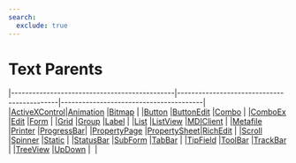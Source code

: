```yaml
---
search:
  exclude: true
---
```


<h1 class="heading"><span class="name">Text Parents</span></h1>

|----------------------------------------------|--------------------------------------------|----------------------------------------|
|[ActiveXControl](../objects/activexcontrol.md)|[Animation](../objects/animation.md)        |[Bitmap](../objects/bitmap.md)          |
|[Button](../objects/button.md)                |[ButtonEdit](../objects/buttonedit.md)      |[Combo](../objects/combo.md)            |
|[ComboEx](../objects/comboex.md)              |[Edit](../objects/edit.md)                  |[Form](../objects/form.md)              |
|[Grid](../objects/grid.md)                    |[Group](../objects/group.md)                |[Label](../objects/label.md)            |
|[List](../objects/list.md)                    |[ListView](../objects/listview.md)          |[MDIClient](../objects/mdiclient.md)    |
|[Metafile](../objects/metafile.md)            |[Printer](../objects/printer.md)            |[ProgressBar](../objects/progressbar.md)|
|[PropertyPage](../objects/propertypage.md)    |[PropertySheet](../objects/propertysheet.md)|[RichEdit](../objects/richedit.md)      |
|[Scroll](../objects/scroll.md)                |[Spinner](../objects/spinner.md)            |[Static](../objects/static.md)          |
|[StatusBar](../objects/statusbar.md)          |[SubForm](../objects/subform.md)            |[TabBar](../objects/tabbar.md)          |
|[TipField](../objects/tipfield.md)            |[ToolBar](../objects/toolbar.md)            |[TrackBar](../objects/trackbar.md)      |
|[TreeView](../objects/treeview.md)            |[UpDown](../objects/updown.md)              |&nbsp;                                  |
